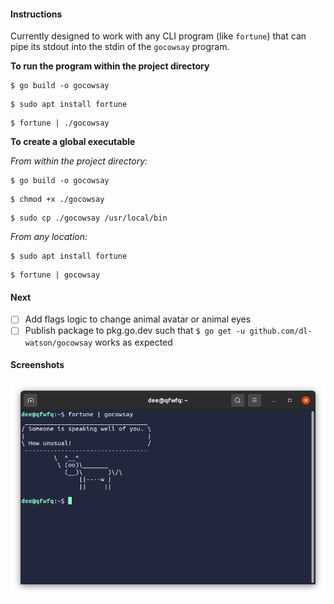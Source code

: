 #### Instructions

Currently designed to work with any CLI program (like `fortune`) that can pipe its stdout into the stdin of the `gocowsay` program. 

**To run the program within the project directory**
```
$ go build -o gocowsay
```

```
$ sudo apt install fortune
```

```
$ fortune | ./gocowsay
```


**To create a global executable**

_From within the project directory:_
```
$ go build -o gocowsay
```

```
$ chmod +x ./gocowsay
```

```
$ sudo cp ./gocowsay /usr/local/bin
```

_From any location:_
```
$ sudo apt install fortune
```

```
$ fortune | gocowsay
```

#### Next 
- [ ] Add flags logic to change animal avatar or animal eyes
- [ ] Publish package to pkg.go.dev such that `$ go get -u github.com/dl-watson/gocowsay` works as expected

#### Screenshots

<img src="img/screenshot.png">
